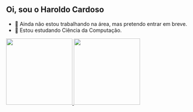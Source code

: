 ## Oi, sou o  Haroldo Cardoso


- 🔭 Ainda não estou trabalhando na área, mas pretendo entrar em breve.
- 🌱 Estou estudando Ciência da Computação.

<div>
  <a href="https://github.com/haroldo1806">
  <img height = "180em" src="https://github-readme-status.vercel.app/api?username=haroldo1806&show_icons=true&theme=dark&include_all_commits=true&count_private=true"/>
  <img height = "180em" src="https://github-readme-status.vercel.app/api/top-langs/?username=haroldo1806&layout=compact&langs_count=16&theme=dark"/>
</div>
